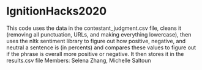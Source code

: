 # IgnitionHacks2020
This code uses the data in the contestant_judgment.csv file, cleans it (removing all punctuation, URLs, and making everything lowercase), then uses the nltk sentiment library to figure out how positive, negative, and neutral a sentence is (in percents) and compares these values to figure out if the phrase is overall more positive or negative. It then stores it in the results.csv file
Members: Selena Zhang, Michelle Saltoun

